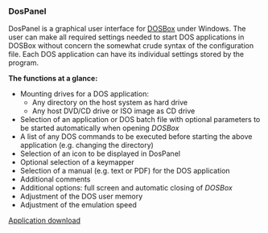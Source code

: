 ### DosPanel
DosPanel is a graphical user interface for [DOSBox](http://www.dosbox.com/) under Windows. 
The user can make all required settings 
needed to start DOS applications in DOSBox without concern the somewhat crude syntax of the 
configuration file. Each DOS application can have its individual settings stored by the program.

**The functions at a glance:**

- Mounting drives for a DOS application:
  - Any directory on the host system as hard drive
  - Any host DVD/CD drive or ISO image as CD drive
- Selection of an application or DOS batch file with optional parameters to be started automatically when opening *DOSBox*
- A list of any DOS commands to be executed before starting the above application (e.g. changing the directory)
- Selection of an icon to be displayed in DosPanel
- Optional selection of a keymapper
- Selection of a manual (e.g. text or PDF) for the DOS application
- Additional comments
- Additional options: full screen and automatic closing of *DOSBox*
- Adjustment of the DOS user memory
- Adjustment of the emulation speed

[Application download ](http://www.rathlev-home.de/home-e.html#dospanel)
